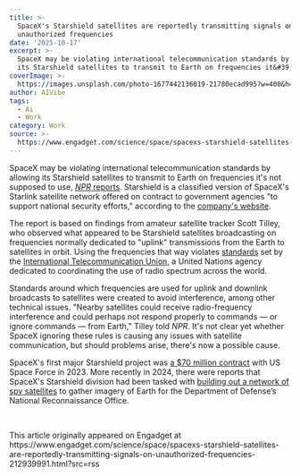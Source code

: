 ```yaml
---
title: >-
  SpaceX's Starshield satellites are reportedly transmitting signals on
  unauthorized frequencies
date: '2025-10-17'
excerpt: >-
  SpaceX may be violating international telecommunication standards by allowing
  its Starshield satellites to transmit to Earth on frequencies it&#39;s n...
coverImage: >-
  https://images.unsplash.com/photo-1677442136019-21780ecad995?w=400&h=200&fit=crop&auto=format
author: AIVibe
tags:
  - Ai
  - Work
category: Work
source: >-
  https://www.engadget.com/science/space/spacexs-starshield-satellites-are-reportedly-transmitting-signals-on-unauthorized-frequencies-212939991.html?src=rss
---
```

<p>SpaceX may be violating international telecommunication standards by allowing its Starshield satellites to transmit to Earth on frequencies it&#39;s not supposed to use, <a target="_blank" class="link" href="https://www.npr.org/2025/10/17/nx-s1-5575254/spacex-starshield-starlink-signal" data-i13n="cpos:1;pos:1"><em>NPR</em> reports</a>. Starshield is a classified version of SpaceX&#39;s Starlink satellite network offered on contract to government agencies &quot;to support national security efforts,&quot; according to the <a target="_blank" class="link" href="https://www.spacex.com/starshield" data-i13n="cpos:2;pos:1">company&#39;s website</a>.</p><p>The report is based on findings from amateur satellite tracker Scott Tilley, who observed what appeared to be Starshield satellites broadcasting on frequencies normally dedicated to &quot;uplink&quot; transmissions from the Earth to satellites in orbit. Using the frequencies that way violates <a target="_blank" class="link" href="https://www.itu.int/dms_pubrec/itu-r/rec/sa/R-REC-SA.1154-0-199510-I!!PDF-E.pdf" data-i13n="cpos:3;pos:1">standards</a> set by the <a target="_blank" class="link" href="https://www.itu.int/en/Pages/default.aspx" data-i13n="cpos:4;pos:1">International Telecommunication Union</a>, a United Nations agency dedicated to coordinating the use of radio spectrum across the world.</p><p>Standards around which frequencies are used for uplink and downlink broadcasts to satellites were created to avoid interference, among other technical issues. &quot;Nearby satellites could receive radio-frequency interference and could perhaps not respond properly to commands — or ignore commands — from Earth,&quot; Tilley told <em>NPR</em>. It&#39;s not clear yet whether SpaceX ignoring these rules is causing any issues with satellite communication, but should problems arise, there&#39;s now a possible cause.</p><p>SpaceX&#39;s first major Starshield project was <a target="_blank" class="link" href="https://www.engadget.com/spacex-lands-us-space-force-contract-for-starshield-satellite-communications-085045883.html" data-i13n="cpos:5;pos:1">a $70 million contract</a> with US Space Force in 2023. More recently in 2024, there were reports that SpaceX&#39;s Starshield division had been tasked with <a target="_blank" class="link" href="https://www.engadget.com/spacex-is-reportedly-building-hundreds-of-spy-satellites-for-the-us-government-150024771.html" data-i13n="cpos:6;pos:1">building out a network of spy satellites</a> to gather imagery of Earth for the Department of Defense’s National Reconnaissance Office.</p><p><br></p><p></p>This article originally appeared on Engadget at https://www.engadget.com/science/space/spacexs-starshield-satellites-are-reportedly-transmitting-signals-on-unauthorized-frequencies-212939991.html?src=rss
